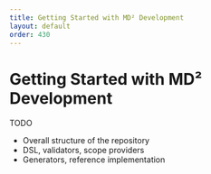 ```yaml
---
title: Getting Started with MD² Development
layout: default
order: 430
---
```


# Getting Started with MD² Development

TODO
* Overall structure of the repository
* DSL, validators, scope providers
* Generators, reference implementation
